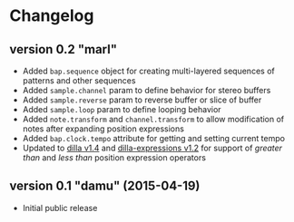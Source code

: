 # Changelog

## version 0.2 "marl"

- Added ```bap.sequence``` object for creating multi-layered sequences of patterns and other sequences
- Added ```sample.channel``` param to define behavior for stereo buffers
- Added ```sample.reverse``` param to reverse buffer or slice of buffer
- Added ```sample.loop``` param to define looping behavior
- Added ```note.transform``` and ```channel.transform``` to allow modification of notes after expanding position expressions
- Added ```bap.clock.tempo``` attribute for getting and setting current tempo
- Updated to [dilla v1.4](https://www.npmjs.com/package/dilla) and [dilla-expressions v1.2](https://www.npmjs.com/package/dilla-expressions) for support of *greater than* and *less than* position expression operators

## version 0.1 "damu" (2015-04-19)

- Initial public release
